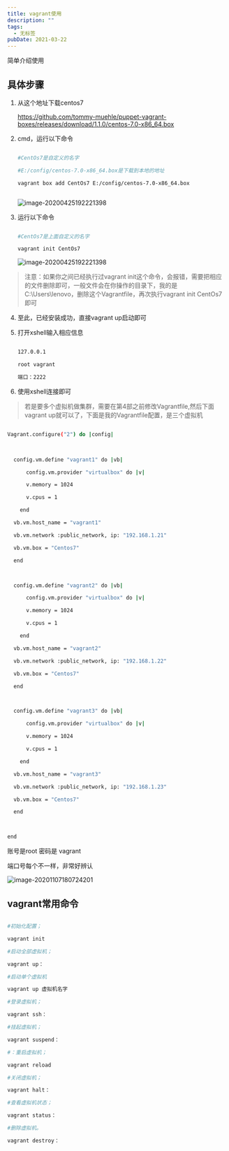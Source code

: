 ```yaml
---
title: vagrant使用
description: ""
tags:
  - 无标签
pubDate: 2021-03-22
---
```



简单介绍使用



## 具体步骤



1. 从这个地址下载centos7



   https://github.com/tommy-muehle/puppet-vagrant-boxes/releases/download/1.1.0/centos-7.0-x86_64.box



2. cmd，运行以下命令



   ```bash

   #CentOs7是自定义的名字

   #E:/config/centos-7.0-x86_64.box是下载到本地的地址

   vagrant box add CentOs7 E:/config/centos-7.0-x86_64.box

   

   ```



   ![image-20200425192221398](https://gitee.com/flow_disaster/blog-map-bed/raw/master/img/image-20200425192105128.png)



3. 运行以下命令



   ```bash

   #CentOs7是上面自定义的名字

   vagrant init CentOs7

   ```



   ![image-20200425192221398](https://gitee.com/flow_disaster/blog-map-bed/raw/master/img/image-20201107180724201.png)



>注意：如果你之间已经执行过vagrant init这个命令，会报错，需要把相应的文件删除即可，一般文件会在你操作的目录下，我的是C:\Users\lenovo，删除这个Vagrantfile，再次执行vagrant init CentOs7即可



4. 至此，已经安装成功，直接vagrant up启动即可



5. 打开xshell输入相应信息



   ```bash

   127.0.0.1

   root vagrant

   端口：2222

   ```



   



6. 使用xshell连接即可



> 若是要多个虚拟机做集群，需要在第4部之前修改Vagrantfile,然后下面vagrant up就可以了，下面是我的Vagrantfile配置，是三个虚拟机



```bash

Vagrant.configure("2") do |config|

  

  config.vm.define "vagrant1" do |vb|

      config.vm.provider "virtualbox" do |v|

      v.memory = 1024

      v.cpus = 1

    end

  vb.vm.host_name = "vagrant1"

  vb.vm.network :public_network, ip: "192.168.1.21"

  vb.vm.box = "Centos7"

  end



  config.vm.define "vagrant2" do |vb|

      config.vm.provider "virtualbox" do |v|

      v.memory = 1024

      v.cpus = 1

    end

  vb.vm.host_name = "vagrant2"

  vb.vm.network :public_network, ip: "192.168.1.22"

  vb.vm.box = "Centos7"

  end



  config.vm.define "vagrant3" do |vb|

      config.vm.provider "virtualbox" do |v|

      v.memory = 1024

      v.cpus = 1

    end

  vb.vm.host_name = "vagrant3"

  vb.vm.network :public_network, ip: "192.168.1.23"

  vb.vm.box = "Centos7"

  end



end

```



账号是root 密码是 vagrant



端口号每个不一样，非常好辨认



![image-20201107180724201](https://gitee.com/flow_disaster/blog-map-bed/raw/master/img/image-20200425192221398.png)



## vagrant常用命令



```bash

#初始化配置；

vagrant init

#启动全部虚拟机；

vagrant up：

#启动单个虚拟机

vagrant up 虚拟机名字

#登录虚拟机；

vagrant ssh：

#挂起虚拟机；

vagrant suspend：

#：重启虚拟机；

vagrant reload

#关闭虚拟机；

vagrant halt：

#查看虚拟机状态；

vagrant status：

#删除虚拟机。

vagrant destroy：

```


